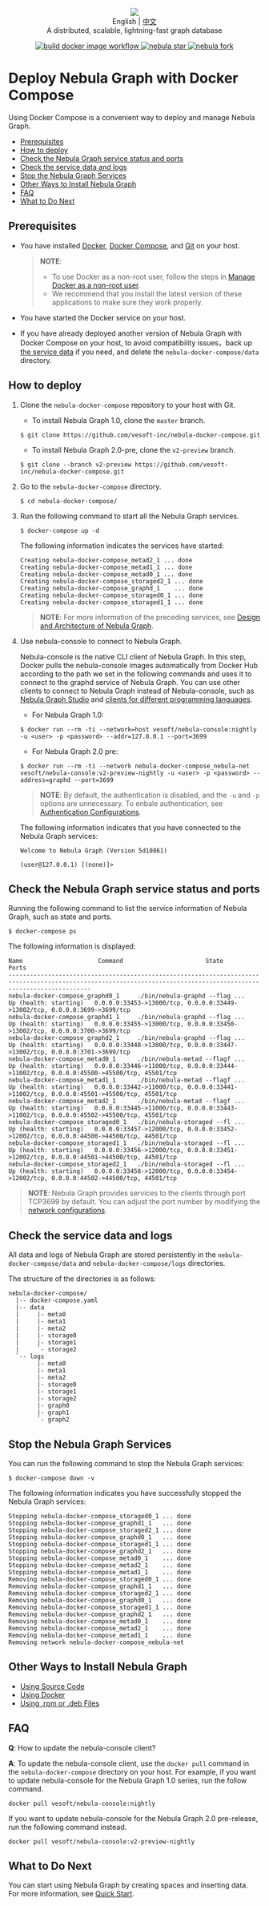 <p align="center">
  <img src="https://github.com/vesoft-inc/nebula/raw/master/docs/logo.png"/>
  <br> English | <a href="README_zh-CN.md">中文</a>
  <br>A distributed, scalable, lightning-fast graph database<br>
</p>
<p align="center">
  <a href="https://github.com/vesoft-inc/nebula-graph/actions?workflow=docker">
    <img src="https://github.com/vesoft-inc/nebula-graph/workflows/docker/badge.svg" alt="build docker image workflow"/>
  </a>
  <a href="http://githubbadges.com/star.svg?user=vesoft-inc&repo=nebula&style=default">
    <img src="http://githubbadges.com/star.svg?user=vesoft-inc&repo=nebula&style=default" alt="nebula star"/>
  </a>
  <a href="http://githubbadges.com/fork.svg?user=vesoft-inc&repo=nebula&style=default">
    <img src="http://githubbadges.com/fork.svg?user=vesoft-inc&repo=nebula&style=default" alt="nebula fork"/>
  </a>
  <br>
</p>

# Deploy Nebula Graph with Docker Compose

Using Docker Compose is a convenient way to deploy and manage Nebula Graph.

  - [Prerequisites](#prerequisites)
  - [How to deploy](#how-to-deploy)
  - [Check the Nebula Graph service status and ports](#check-the-nebula-graph-service-status-and-ports)
  - [Check the service data and logs](#check-the-service-data-and-logs)
  - [Stop the Nebula Graph Services](#stop-the-nebula-graph-services)
  - [Other Ways to Install Nebula Graph](#other-ways-to-install-nebula-graph)
  - [FAQ](#faq)
  - [What to Do Next](#what-to-do-next)

## Prerequisites

* You have installed [Docker](https://docs.docker.com/engine/install/), [Docker Compose](https://docs.docker.com/compose/install/), and [Git](https://git-scm.com/download/linux) on your host.

    >**NOTE**: 
    >* To use Docker as a non-root user, follow the steps in [Manage Docker as a non-root user](https://docs.docker.com/engine/install/linux-postinstall/#manage-docker-as-a-non-root-user).
    >* We recommend that you install the latest version of these applications to make sure they work properly.

* You have started the Docker service on your host.

* If you have already deployed another version of Nebula Graph with Docker Compose on your host, to avoid compatibility issues，back up [the service data](#check-the-service-data-and-logs) if you need, and delete the `nebula-docker-compose/data` directory.

## How to deploy

1. Clone the `nebula-docker-compose` repository to your host with Git.

    * To install Nebula Graph 1.0, clone the `master` branch.

    ```shell
    $ git clone https://github.com/vesoft-inc/nebula-docker-compose.git
    ```

    * To install Nebula Graph 2.0-pre, clone the `v2-preview` branch.

    ```shell
    $ git clone --branch v2-preview https://github.com/vesoft-inc/nebula-docker-compose.git
    ```

2. Go to the `nebula-docker-compose` directory.

    ```shell
    $ cd nebula-docker-compose/
    ```

3. Run the following command to start all the Nebula Graph services.

    ```shell
    $ docker-compose up -d
    ```

    The following information indicates the services have started:

    ```shell
    Creating nebula-docker-compose_metad2_1 ... done
    Creating nebula-docker-compose_metad1_1 ... done
    Creating nebula-docker-compose_metad0_1 ... done
    Creating nebula-docker-compose_storaged2_1 ... done
    Creating nebula-docker-compose_graphd_1    ... done
    Creating nebula-docker-compose_storaged0_1 ... done
    Creating nebula-docker-compose_storaged1_1 ... done
    ```

    >**NOTE**: For more information of the preceding services, see [Design and Architecture of Nebula Graph](https://docs.nebula-graph.io/manual-EN/1.overview/3.design-and-architecture/1.design-and-architecture/).

4. Use nebula-console to connect to Nebula Graph.

    Nebula-console is the native CLI client of Nebula Graph. In this step, Docker pulls the nebula-console images automatically from Docker Hub according to the path we set in the following commands and uses it to connect to the graphd service of Nebula Graph. You can use other clients to connect to Nebula Graph instead of Nebula-console, such as [Nebula Graph Studio](https://github.com/vesoft-inc/nebula-web-docker) and [clients for different programming languages](https://docs.nebula-graph.io/manual-EN/1.overview/2.quick-start/3.supported-clients/).

   * For Nebula Graph 1.0:

    ```shell
    $ docker run --rm -ti --network=host vesoft/nebula-console:nightly -u <user> -p <password> --addr=127.0.0.1 --port=3699
    ```

   * For Nebula Graph 2.0 pre:

    ```shell
    $ docker run --rm -ti --network nebula-docker-compose_nebula-net vesoft/nebula-console:v2-preview-nightly -u <user> -p <password> --address=graphd --port=3699
    ```

    >**NOTE**: By default, the authentication is disabled, and the `-u` and `-p` options are unnecessary. To enbale authentication, see [Authentication Configurations](https://docs.nebula-graph.io/manual-EN/3.build-develop-and-administration/4.account-management-statements/authentication/#authentication).

    The following information indicates that you have connected to the Nebula Graph services:

    ```shell
    Welcome to Nebula Graph (Version 5d10861)

    (user@127.0.0.1) [(none)]>
    ```

## Check the Nebula Graph service status and ports

Running the following command to list the service information of Nebula Graph, such as state and ports.

```shell
$ docker-compose ps
```

The following information is displayed:

```shell
Name                     Command                       State                                                   Ports
-------------------------------------------------------------------------------------------------------------------------------------------------------------------
nebula-docker-compose_graphd0_1     ./bin/nebula-graphd --flag ...   Up (health: starting)   0.0.0.0:33453->13000/tcp, 0.0.0.0:33449->13002/tcp, 0.0.0.0:3699->3699/tcp
nebula-docker-compose_graphd1_1     ./bin/nebula-graphd --flag ...   Up (health: starting)   0.0.0.0:33455->13000/tcp, 0.0.0.0:33450->13002/tcp, 0.0.0.0:3700->3699/tcp
nebula-docker-compose_graphd2_1     ./bin/nebula-graphd --flag ...   Up (health: starting)   0.0.0.0:33448->13000/tcp, 0.0.0.0:33447->13002/tcp, 0.0.0.0:3701->3699/tcp
nebula-docker-compose_metad0_1      ./bin/nebula-metad --flagf ...   Up (health: starting)   0.0.0.0:33446->11000/tcp, 0.0.0.0:33444->11002/tcp, 0.0.0.0:45500->45500/tcp, 45501/tcp
nebula-docker-compose_metad1_1      ./bin/nebula-metad --flagf ...   Up (health: starting)   0.0.0.0:33442->11000/tcp, 0.0.0.0:33441->11002/tcp, 0.0.0.0:45501->45500/tcp, 45501/tcp
nebula-docker-compose_metad2_1      ./bin/nebula-metad --flagf ...   Up (health: starting)   0.0.0.0:33445->11000/tcp, 0.0.0.0:33443->11002/tcp, 0.0.0.0:45502->45500/tcp, 45501/tcp
nebula-docker-compose_storaged0_1   ./bin/nebula-storaged --fl ...   Up (health: starting)   0.0.0.0:33457->12000/tcp, 0.0.0.0:33452->12002/tcp, 0.0.0.0:44500->44500/tcp, 44501/tcp
nebula-docker-compose_storaged1_1   ./bin/nebula-storaged --fl ...   Up (health: starting)   0.0.0.0:33456->12000/tcp, 0.0.0.0:33451->12002/tcp, 0.0.0.0:44501->44500/tcp, 44501/tcp
nebula-docker-compose_storaged2_1   ./bin/nebula-storaged --fl ...   Up (health: starting)   0.0.0.0:33458->12000/tcp, 0.0.0.0:33454->12002/tcp, 0.0.0.0:44502->44500/tcp, 44501/tcp
```

>**NOTE**: Nebula Graph provides services to the clients through port TCP3699 by default. You can adjust the port number by modifying the [network configurations](https://docs.nebula-graph.io/manual-EN/3.build-develop-and-administration/3.configurations/3.meta-config/#networking_configurations).

## Check the service data and logs

All data and logs of Nebula Graph are stored persistently in the `nebula-docker-compose/data` and `nebula-docker-compose/logs` directories.

The structure of the directories is as follows:

```text
nebula-docker-compose/
  |-- docker-compose.yaml
  |-- data
  |     |- meta0
  |     |- meta1
  |     |- meta2
  |     |- storage0
  |     |- storage1
  |     `- storage2
  `-- logs
        |- meta0
        |- meta1
        |- meta2
        |- storage0
        |- storage1
        |- storage2
        |- graph0
        |- graph1
        `- graph2
```

## Stop the Nebula Graph Services

You can run the following command to stop the Nebula Graph services:

```shell
$ docker-compose down -v
```

The following information indicates you have successfully stopped the Nebula Graph services:

```shell
Stopping nebula-docker-compose_storaged0_1 ... done
Stopping nebula-docker-compose_graphd1_1   ... done
Stopping nebula-docker-compose_storaged2_1 ... done
Stopping nebula-docker-compose_graphd0_1   ... done
Stopping nebula-docker-compose_storaged1_1 ... done
Stopping nebula-docker-compose_graphd2_1   ... done
Stopping nebula-docker-compose_metad0_1    ... done
Stopping nebula-docker-compose_metad2_1    ... done
Stopping nebula-docker-compose_metad1_1    ... done
Removing nebula-docker-compose_storaged0_1 ... done
Removing nebula-docker-compose_graphd1_1   ... done
Removing nebula-docker-compose_storaged2_1 ... done
Removing nebula-docker-compose_graphd0_1   ... done
Removing nebula-docker-compose_storaged1_1 ... done
Removing nebula-docker-compose_graphd2_1   ... done
Removing nebula-docker-compose_metad0_1    ... done
Removing nebula-docker-compose_metad2_1    ... done
Removing nebula-docker-compose_metad1_1    ... done
Removing network nebula-docker-compose_nebula-net
```

## Other Ways to Install Nebula Graph

* [Using Source Code](https://docs.nebula-graph.io/manual-EN/3.build-develop-and-administration/1.build/1.build-source-code/)
* [Using Docker](https://docs.nebula-graph.io/manual-EN/3.build-develop-and-administration/1.build/2.build-by-docker/)
* [Using .rpm or .deb Files](https://docs.nebula-graph.io/manual-EN/3.build-develop-and-administration/2.install/1.install-with-rpm-deb/)

## FAQ

**Q**: How to update the nebula-console client?

**A**: To update the nebula-console client, use the `docker pull` command in the `nebula-docker-compose` directory on your host. For example, if you want to update nebula-console for the Nebula Graph 1.0 series, run the follow command.

```Shell
docker pull vesoft/nebula-console:nightly
```

If you want to update nebula-console for the Nebula Graph 2.0 pre-release, run the following command instead.

```Shell
docker pull vesoft/nebula-console:v2-preview-nightly
```

## What to Do Next 

You can start using Nebula Graph by creating spaces and inserting data. For more information, see [Quick Start](https://docs.nebula-graph.io/manual-EN/1.overview/2.quick-start/1.get-started/).
